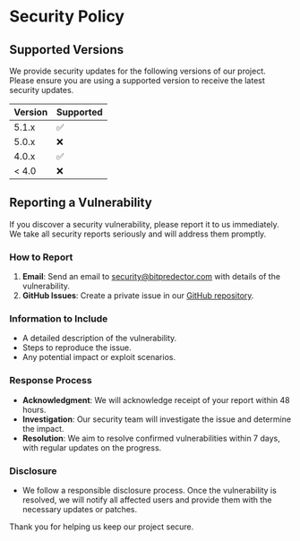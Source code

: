 # Security Policy

## Supported Versions

We provide security updates for the following versions of our project. Please ensure you are using a supported version to receive the latest security updates.

| Version | Supported          |
| ------- | ------------------ |
| 5.1.x   | :white_check_mark: |
| 5.0.x   | :x:                |
| 4.0.x   | :white_check_mark: |
| < 4.0   | :x:                |

## Reporting a Vulnerability

If you discover a security vulnerability, please report it to us immediately. We take all security reports seriously and will address them promptly.

### How to Report
1. **Email**: Send an email to [security@bitpredector.com](mailto:security@bitpredector.com) with details of the vulnerability.
2. **GitHub Issues**: Create a private issue in our [GitHub repository](https://github.com/FLSVED/BitPredector/issues).

### Information to Include
- A detailed description of the vulnerability.
- Steps to reproduce the issue.
- Any potential impact or exploit scenarios.

### Response Process
- **Acknowledgment**: We will acknowledge receipt of your report within 48 hours.
- **Investigation**: Our security team will investigate the issue and determine the impact.
- **Resolution**: We aim to resolve confirmed vulnerabilities within 7 days, with regular updates on the progress.

### Disclosure
- We follow a responsible disclosure process. Once the vulnerability is resolved, we will notify all affected users and provide them with the necessary updates or patches.

Thank you for helping us keep our project secure.